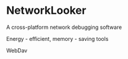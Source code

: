 # NetworkLooker
A cross-platform network debugging software

Energy - efficient, memory - saving tools

WebDav
